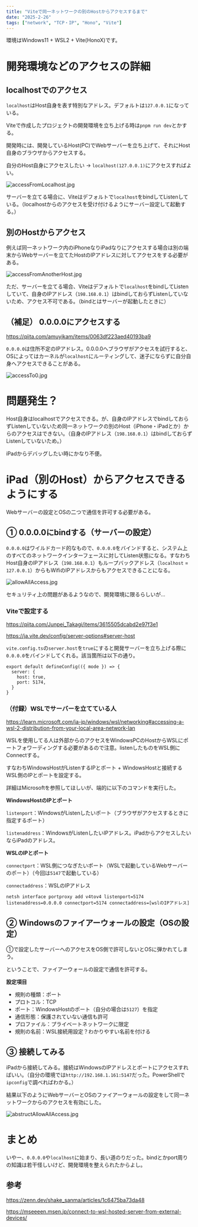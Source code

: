 ```yaml
---
title: "Viteで同一ネットワークの別のHostからアクセスするまで"
date: "2025-2-26"
tags: ["network", "TCP・IP", "Hono", "Vite"]
---
```


環境はWindows11 + WSL2 + Vite(HonoX)です。

# 開発環境などのアクセスの詳細

## localhostでのアクセス

`localhost`はHost自身を表す特別なアドレス。デフォルトは`127.0.0.1`になっている。

Viteで作成したプロジェクトの開発環境を立ち上げる時は`pnpm run dev`とかする。

開発時には、開発しているHost(PC)でWebサーバーを立ち上げて、それにHost自身のブラウザからアクセスする。

自分のHost自身にアクセスしたい → `localhost(127.0.0.1)`にアクセスすればよい。

![accessFromLocalhost.jpg](/2025/2/26/accessFromLocalhost.jpg)

サーバーを立てる場合に、Viteはデフォルトで`localhost`をbindしてListenしている。（localhostからのアクセスを受け付けるようにサーバー設定して起動する。）

## 別のHostからアクセス

例えば同一ネットワーク内のiPhoneなりiPadなりにアクセスする場合は別の端末からWebサーバーを立てたHostのIPアドレスに対してアクセスをする必要がある。

![accessFromAnotherHost.jpg](/2025/2/26/accessFromAnotherHost.jpg)

ただ、サーバーを立てる場合、Viteはデフォルトで`localhost`をbindしてListenしていて、自身のIPアドレス（`198.168.0.1`）はbindしておらずListenしていないため、アクセス不可である。（bindとはサーバーが起動したときに）

## （補足） 0.0.0.0にアクセスする

https://qiita.com/amuyikam/items/0063df223aed40193ba9

`0.0.0.0`は住所不定のIPアドレス。0.0.0.0へブラウザがアクセスを試行すると、OSによってはカーネルが`localhost`にルーティングして、迷子にならずに自分自身へアクセスできることがある。

![accessTo0.jpg](/2025/2/26/accessTo0.jpg)

# 問題発生？

Host自身はlocalhostでアクセスできる。が、自身のIPアドレスでbindしておらずListenしていないため同一ネットワークの別のHost（iPhone・iPadとか）からのアクセスはできない。（自身のIPアドレス（`198.168.0.1`）はbindしておらずListenしていないため。）

iPadからデバッグしたい時にかなり不便。

# iPad（別のHost）からアクセスできるようにする

Webサーバーの設定とOSの二つで通信を許可する必要がある。

## ① 0.0.0.0にbindする（サーバーの設定）

`0.0.0.0`はワイルドカード的なもので、`0.0.0.0`をバインドすると、システム上のすべてのネットワークインターフェースに対してListen状態になる。すなわちHost自身のIPアドレス（`198.168.0.1`）もループバックアドレス（`localhost` = `127.0.0.1`）からもWifiのIPアドレスからもアクセスできることになる。

![allowAllAccess.jpg](/2025/2/26/allowAllAccess.jpg)

セキュリティ上の問題があるようなので、開発環境に限るらしいが…

### Viteで設定する

https://qiita.com/Junpei_Takagi/items/3615505dcabd2e97f3e1

https://ja.vite.dev/config/server-options#server-host

`vite.config.ts`の`server.host`を`true`にすると開発サーバーを立ち上げる際に`0.0.0.0`をバインドしてくれる。該当箇所は以下の通り。

```tsx
export default defineConfig(({ mode }) => {      
  server: {
    host: true,
    port: 5174,
  }
}
```

### （付録）WSLでサーバーを立てている人

https://learn.microsoft.com/ja-jp/windows/wsl/networking#accessing-a-wsl-2-distribution-from-your-local-area-network-lan

WSLを使用してる人は外部からのアクセスをWindowsPCのHostからWSLにポートフォワーディングする必要があるので注意。listenしたものをWSL側にConnectする。

すなわちWindowsHostがListenするIPとポート + WindowsHostと接続するWSL側のIPとポートを設定する。

詳細はMicrosoftを参照してほしいが、端的に以下のコマンドを実行した。

**WindowsHostのIPとポート**

`listenport`：WindowsがListenしたいポート（ブラウザがアクセスするときに指定するポート）

`listenaddress`：WindowsがListenしたいIPアドレス。iPadからアクセスしたいならiPadのアドレス。

**WSLのIPとポート**

`connectport`：WSL側につなぎたいポート（WSLで起動しているWebサーバーのポート）（今回は`5147`で起動している）

`connectaddress`：WSLのIPアドレス

```tsx
netsh interface portproxy add v4tov4 listenport=5174 listenaddress=0.0.0.0 connectport=5174 connectaddress=[wslのIPアドレス]
```

## ② Windowsのファイアーウォールの設定（OSの設定）

①で設定したサーバーへのアクセスをOS側で許可しないとOSに弾かれてしまう。

ということで、ファイアーウォールの設定で通信を許可する。

**設定項目**

- 規則の種類：ポート
- プロトコル：TCP
- ポート：WindowsHostのポート（自分の場合は`5127`）を指定
- 通信形態：保護されていない通信も許可
- プロファイル：プライベートネットワークに限定
- 規則の名前：WSL接続用設定？わかりやすい名前を付ける

## ③ 接続してみる

iPadから接続してみる。接続はWindowsのIPアドレスとポートにアクセスすればいい。（自分の環境では`http://192.168.1.161:5147`だった。PowerShellで`ipconfig`で調べればわかる。）

結果以下のようにWebサーバーとOSのファイアーウォールの設定をして同一ネットワークからのアクセスを有効にした。

![abstructAllowAllAccess.jpg](/2025/2/26/abstructAllowAllAccess.jpg)

# まとめ

いやー、`0.0.0.0`や`localhost`に始まり、長い道のりだった。bindとかport周りの知識は若干怪しいけど、開発環境を整えられたからよし。

## 参考

https://zenn.dev/shake_sanma/articles/1c6475ba73da48

https://mseeeen.msen.jp/connect-to-wsl-hosted-server-from-external-devices/